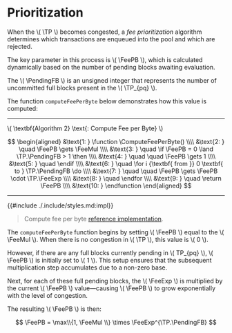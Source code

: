 $$
\newcommand \TP {\mathrm{TxPool}}
\newcommand \FeePB {\mathrm{feePerByte}}
\newcommand \FeeMul {\mathrm{feeThresholdMultiplier}}
\newcommand \FeeExp {\mathrm{expFeeFactor}}
\newcommand \PendingFB {\mathrm{pendingFullBlocks}}
\newcommand \function {\textbf{function }}
\newcommand \return {\textbf{return }}
\newcommand \endfunction {\textbf{end function}}
\newcommand \if {\textbf{if }}
\newcommand \then {\textbf{ then}}
\newcommand \endif {\textbf{end if}}
\newcommand \for {\textbf{for }}
\newcommand \do {\textbf{ do}}
\newcommand \endfor {\textbf{end for}}
\newcommand \ComputeFeePerByte {\mathrm{ComputeFeePerByte}}
$$

# Prioritization

When the \\( \TP \\) becomes congested, a _fee prioritization_ algorithm determines
which transactions are enqueued into the pool and which are rejected.

The key parameter in this process is \\( \FeePB \\), which is calculated dynamically
based on the number of pending blocks awaiting evaluation.

The \\( \PendingFB \\) is an unsigned integer that represents the number of uncommitted
full blocks present in the \\( \TP_{pq} \\).

The function `computeFeePerByte` below demonstrates how this value is computed:

---

\\( \textbf{Algorithm 2} \text{: Compute Fee per Byte} \\)

$$
\begin{aligned}
&\text{1: } \function \ComputeFeePerByte() \\\\
&\text{2: } \quad \FeePB \gets \FeeMul \\\\
&\text{3: } \quad \if \FeePB = 0 \land \TP.\PendingFB > 1 \then \\\\
&\text{4: } \quad \quad \FeePB \gets 1 \\\\
&\text{5: } \quad \endif \\\\
&\text{6: } \quad \for i {\textbf{ from }} 0 \textbf{ to } \TP.\PendingFB \do \\\\
&\text{7: } \quad \quad \FeePB \gets \FeePB \cdot \TP.\FeeExp \\\\
&\text{8: } \quad \endfor \\\\
&\text{9: } \quad \return \FeePB \\\\
&\text{10: } \endfunction
\end{aligned}
$$

---

{{#include ./.include/styles.md:impl}}
> Compute fee per byte [reference implementation](https://github.com/algorand/go-algorand/blob/b6e5bcadf0ad3861d4805c51cbf3f695c38a93b7/data/pools/transactionPool.go#L328).

The `computeFeePerByte` function begins by setting \\( \FeePB \\) equal to the \\( \FeeMul \\).
When there is no congestion in \\( \TP \\), this value is \\( 0 \\).

However, if there are any full blocks currently pending in \\( TP_{pq} \\), \\( \FeePB \\)
is initially set to \\( 1 \\). This setup ensures that the subsequent multiplication
step accumulates due to a non-zero base.

Next, for each of these full pending blocks, the \\( \FeeExp \\) is multiplied by
the current \\( \FeePB \\) value—causing \\( \FeePB \\) to grow exponentially with
the level of congestion.

The resulting \\( \FeePB \\) is then:

$$
\FeePB = \max\\{1, \FeeMul \\} \times \FeeExp^{\TP.\PendingFB}
$$